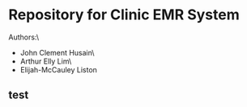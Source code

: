 # Repository for Clinic EMR System
Authors:\
* John Clement Husain\
* Arthur Elly Lim\
* Elijah-McCauley Liston
## test
